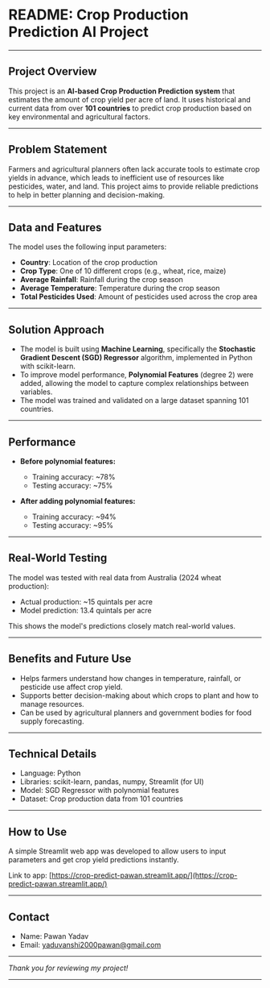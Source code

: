 # README: Crop Production Prediction AI Project

---

## Project Overview

This project is an **AI-based Crop Production Prediction system** that estimates the amount of crop yield per acre of land. It uses historical and current data from over **101 countries** to predict crop production based on key environmental and agricultural factors.

---

## Problem Statement

Farmers and agricultural planners often lack accurate tools to estimate crop yields in advance, which leads to inefficient use of resources like pesticides, water, and land. This project aims to provide reliable predictions to help in better planning and decision-making.

---

## Data and Features

The model uses the following input parameters:

* **Country**: Location of the crop production
* **Crop Type**: One of 10 different crops (e.g., wheat, rice, maize)
* **Average Rainfall**: Rainfall during the crop season
* **Average Temperature**: Temperature during the crop season
* **Total Pesticides Used**: Amount of pesticides used across the crop area

---

## Solution Approach

* The model is built using **Machine Learning**, specifically the **Stochastic Gradient Descent (SGD) Regressor** algorithm, implemented in Python with scikit-learn.
* To improve model performance, **Polynomial Features** (degree 2) were added, allowing the model to capture complex relationships between variables.
* The model was trained and validated on a large dataset spanning 101 countries.

---

## Performance

* **Before polynomial features:**

  * Training accuracy: \~78%
  * Testing accuracy: \~75%
* **After adding polynomial features:**

  * Training accuracy: \~94%
  * Testing accuracy: \~95%

---

## Real-World Testing

The model was tested with real data from Australia (2024 wheat production):

* Actual production: \~15 quintals per acre
* Model prediction: 13.4 quintals per acre

This shows the model's predictions closely match real-world values.

---

## Benefits and Future Use

* Helps farmers understand how changes in temperature, rainfall, or pesticide use affect crop yield.
* Supports better decision-making about which crops to plant and how to manage resources.
* Can be used by agricultural planners and government bodies for food supply forecasting.

---

## Technical Details

* Language: Python
* Libraries: scikit-learn, pandas, numpy, Streamlit (for UI)
* Model: SGD Regressor with polynomial features
* Dataset: Crop production data from 101 countries

---

## How to Use

A simple Streamlit web app was developed to allow users to input parameters and get crop yield predictions instantly.

Link to app: [https://crop-predict-pawan.streamlit.app/](https://crop-predict-pawan.streamlit.app/)

---

## Contact

* Name: Pawan Yadav
* Email: [yaduvanshi2000pawan@gmail.com](mailto:yaduvanshi2000pawan@gmail.com)

---

*Thank you for reviewing my project!*

---

